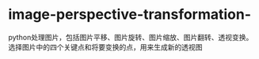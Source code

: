 # image-perspective-transformation-
python处理图片，包括图片平移、图片旋转、图片缩放、图片翻转、透视变换。选择图片中的四个关键点和将要变换的点，用来生成新的透视图

